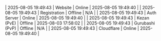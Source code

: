 | 2025-08-05 19:49:43 | Website | Online | 2025-08-05 19:49:40 |
| 2025-08-05 19:49:43 | Registration | Offline | N/A |
| 2025-08-05 19:49:43 | Auth Server | Online | 2025-08-05 19:49:40 |
| 2025-08-05 19:49:43 | Kezan (PvE) | Offline | 2025-08-03 17:58:02 |
| 2025-08-05 19:49:43 | Gurubashi (PvP) | Offline | N/A |
| 2025-08-05 19:49:43 | Cloudflare | Online | 2025-08-05 19:49:40 |
